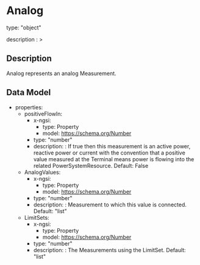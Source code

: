 # Analog
type: "object"
description : >
## Description
Analog represents an analog Measurement.

## Data Model
  - properties:
    - positiveFlowIn:
      - x-ngsi:
        - type: Property
        - model: https://schema.org/Number
      - type: "number"
      - description: : If true then this measurement is an active power, reactive power or current with the convention that a positive value measured at the Terminal means power is flowing into the related PowerSystemResource. Default: False
    - AnalogValues:
      - x-ngsi:
        - type: Property
        - model: https://schema.org/Number
      - type: "number"
      - description: : Measurement to which this value is connected. Default: "list"
    - LimitSets:
      - x-ngsi:
        - type: Property
        - model: https://schema.org/Number
      - type: "number"
      - description: : The Measurements using the LimitSet. Default: "list"
